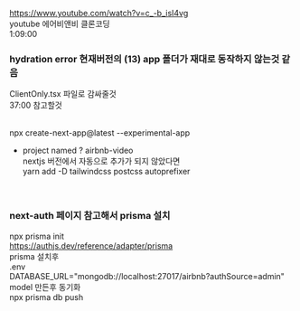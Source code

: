 https://www.youtube.com/watch?v=c_-b_isI4vg <br />
youtube 에어비앤비 클론코딩 <br />
1:09:00 
<br />

### hydration error 현재버전의 (13) app 폴더가 재대로 동작하지 않는것 같음 <br />
ClientOnly.tsx 파일로 감싸줄것<br />
37:00 참고할것
<br />
<br />


npx create-next-app@latest --experimental-app <br />
- project named ? airbnb-video <br />
nextjs 버전에서 자동으로 추가가 되지 않았다면 <br />
yarn add -D tailwindcss postcss autoprefixer <br />
<br /><br />

### next-auth 페이지 참고해서 prisma  설치
npx prisma init<br />
https://authjs.dev/reference/adapter/prisma
<br />
prisma 설치후 <br />
.env<br />
DATABASE_URL="mongodb://localhost:27017/airbnb?authSource=admin"<br />
model 만든후 동기화 <br />
npx prisma db push <br />
